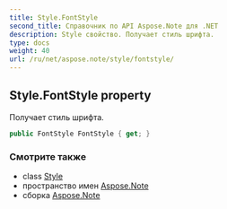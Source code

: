 ```yaml
---
title: Style.FontStyle
second_title: Справочник по API Aspose.Note для .NET
description: Style свойство. Получает стиль шрифта.
type: docs
weight: 40
url: /ru/net/aspose.note/style/fontstyle/
---
```

## Style.FontStyle property

Получает стиль шрифта.

```csharp
public FontStyle FontStyle { get; }
```

### Смотрите также

* class [Style](../)
* пространство имен [Aspose.Note](../../style/)
* сборка [Aspose.Note](../../../)



